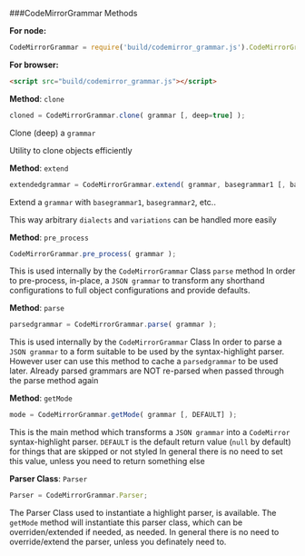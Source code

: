 

###CodeMirrorGrammar Methods

__For node:__

```javascript
CodeMirrorGrammar = require('build/codemirror_grammar.js').CodeMirrorGrammar;
```

__For browser:__

```html
<script src="build/codemirror_grammar.js"></script>
```




__Method__: `clone`

```javascript
cloned = CodeMirrorGrammar.clone( grammar [, deep=true] );
```

Clone (deep) a `grammar`

Utility to clone objects efficiently
    


__Method__: `extend`

```javascript
extendedgrammar = CodeMirrorGrammar.extend( grammar, basegrammar1 [, basegrammar2, ..] );
```

Extend a `grammar` with `basegrammar1`, `basegrammar2`, etc..

This way arbitrary `dialects` and `variations` can be handled more easily
    


__Method__: `pre_process`

```javascript
CodeMirrorGrammar.pre_process( grammar );
```

This is used internally by the `CodeMirrorGrammar` Class `parse` method
In order to pre-process, in-place, a `JSON grammar` 
to transform any shorthand configurations to full object configurations and provide defaults.
    


__Method__: `parse`

```javascript
parsedgrammar = CodeMirrorGrammar.parse( grammar );
```

This is used internally by the `CodeMirrorGrammar` Class
In order to parse a `JSON grammar` to a form suitable to be used by the syntax-highlight parser.
However user can use this method to cache a `parsedgrammar` to be used later.
Already parsed grammars are NOT re-parsed when passed through the parse method again
    


__Method__: `getMode`

```javascript
mode = CodeMirrorGrammar.getMode( grammar [, DEFAULT] );
```

This is the main method which transforms a `JSON grammar` into a `CodeMirror` syntax-highlight parser.
`DEFAULT` is the default return value (`null` by default) for things that are skipped or not styled
In general there is no need to set this value, unless you need to return something else
    


__Parser Class__: `Parser`

```javascript
Parser = CodeMirrorGrammar.Parser;
```

The Parser Class used to instantiate a highlight parser, is available.
The `getMode` method will instantiate this parser class, which can be overriden/extended if needed, as needed.
In general there is no need to override/extend the parser, unless you definately need to.
    